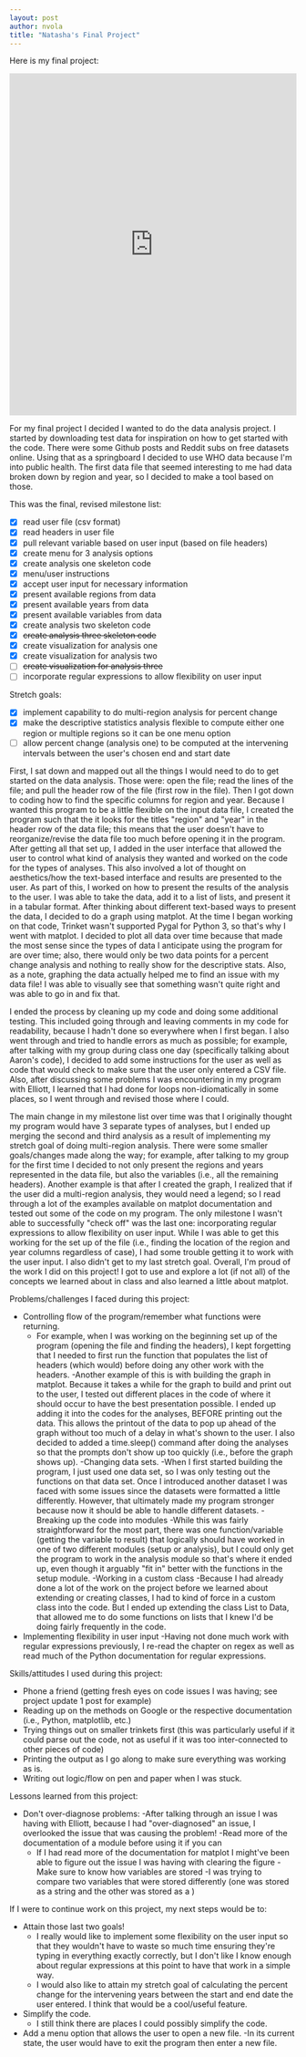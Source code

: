 ```yaml
---
layout: post
author: nvola
title: "Natasha's Final Project"
---
```

Here is my final project:

<iframe src="https://trinket.io/embed/python3/b0134dd65e" width="100%" height="600" frameborder="0" marginwidth="0" marginheight="0" allowfullscreen></iframe>


For my final project I decided I wanted to do the data analysis project. I started by downloading test data for inspiration on how to get started with the code. There were some Github posts and Reddit subs on free datasets online. Using that as a springboard I decided to use WHO data because I'm into public health. The first data file that seemed interesting to me had data broken down by region and year, so I decided to make a tool based on those.

This was the final, revised milestone list:
- [x] read user file (csv format)
- [x] read headers in user file
- [x] pull relevant variable based on user input (based on file headers)
- [x] create menu for 3 analysis options
- [x] create analysis one skeleton code
- [x] menu/user instructions
- [x] accept user input for necessary information
- [x] present available regions from data
- [x] present available years from data
- [x] present available variables from data
- [x] create analysis two skeleton code
- [x] ~~create analysis three skeleton code~~
- [x] create visualization for analysis one
- [x] create visualization for analysis two
- [ ] ~~create visualization for analysis three~~
- [ ] incorporate regular expressions to allow flexibility on user input
 
Stretch goals:
- [x] implement capability to do multi-region analysis for percent change
- [x] make the descriptive statistics analysis flexible to compute either one region or multiple regions so it can be one menu option
- [ ] allow percent change (analysis one) to be computed at the intervening intervals between the user's chosen end and start date

First, I sat down and mapped out all the things I would need to do to get started on the data analysis. Those were: open the file; read the lines of the file; and pull the header row of the file (first row in the file). Then I got down to coding how to find the specific columns for region and year. Because I wanted this program to be a little flexible on the input data file, I created the program such that the it looks for the titles "region" and "year" in the header row of the data file; this means that the user doesn't have to reorganize/revise the data file too much before opening it in the program. After getting all that set up,  I added in the user interface that allowed the user to control what kind of analysis they wanted and worked on the code for the types of analyses. This also involved a lot of thought on aesthetics/how the text-based interface and results are presented to the user.  As part of this, I worked on how to present the results of the analysis to the user. I was able to take the data, add it to a list of lists, and present it in a tabular format.  After thinking about different text-based ways to present the data, I decided to do a graph using matplot. At the time I began working on that code, Trinket wasn't supported Pygal for Python 3, so that's why I went with matplot. I decided to plot all data over time because that made the most sense since the types of data I anticipate using the program for are over time; also, there would only be two data points for a percent change analysis and nothing to really show for the descriptive stats. Also, as a note, graphing the data actually helped me to find an issue with my data file! I was able to visually see that something wasn't quite right and was able to go in and fix that.

I ended the process by cleaning up my code and doing some additional testing. This included going through and leaving comments in my code for readability, because I hadn't done so everywhere when I first began. I also went through and tried to handle errors as much as possible; for example, after talking with my group during class one day (specifically talking about Aaron's code), I decided to add some instructions for the user as well as code that would check to make sure that the user only entered a CSV file. Also, after discussing some problems I was encountering in my program with Elliott, I learned that I had done for loops non-idiomatically in some places, so I went through and revised those where I could. 

The main change in my milestone list over time was that I originally thought my program would have 3 separate types of analyses, but I ended up merging the second and third analysis as a result of implementing my stretch goal of doing multi-region analysis. There were some smaller goals/changes made along the way; for example, after talking to my group for the first time I decided to not only present the regions and years represented in the data file, but also the variables (i.e., all the remaining headers). Another example is that after I created the graph, I realized that if the user did a multi-region analysis, they would need a legend; so I read through a lot of the examples available on matplot documentation and tested out some of the code on my program. The only milestone I wasn't able to successfully "check off" was the last one: incorporating regular expressions to allow flexibility on user input. While I was able to get this working for the set up of the file (i.e., finding the location of the region and year columns regardless of case), I had some trouble getting it to work with the user input. I also didn't get to my last stretch goal. Overall, I'm proud of the work I did on this project! I got to use  and explore a lot (if not all) of the concepts we learned about in class and also learned a little about matplot.

Problems/challenges I faced during this project:
- Controlling flow of the program/remember what functions were returning.
  - For example, when I was working on the beginning set up of the program (opening the file and finding the headers), I kept forgetting that I needed to first run the function that populates the list of headers (which would) before doing any other work with the headers.
  -Another example of this is with building the graph in matplot. Because it takes a while for the graph to build and print out to the user, I tested out different places in the code of where it should occur to have the best presentation possible. I ended up adding it into the codes for the analyses, BEFORE printing out the data. This allows the printout of the data to pop up ahead of the graph without too much of a delay in what's shown to the user. I also decided to added a time.sleep() command after doing the analyses so that the prompts don't show up too quickly (i.e., before the graph shows up).
-Changing data sets.
  -When I first started building the program, I just used one data set, so I was only testing out the functions on that data set. Once I introduced another dataset I was faced with some issues since the datasets were formatted a little differently. However, that ultimately made my program stronger because now it should be able to handle different datasets. 
-Breaking up the code into modules
  -While this was fairly straightforward for the most part, there was one function/variable (getting the variable to result) that logically should have worked in one of two different modules (setup or analysis), but I could only get the program to work in the analysis module so that's where it ended up, even though it arguably "fit in" better with the functions in the setup module.
-Working in a custom class
  -Because I had already done a lot of the work on the project before we learned about extending or creating classes, I had to kind of force in a custom class into the code. But I ended up extending the class List to Data, that allowed me to do some functions on lists that I knew I'd be doing fairly frequently in the code.
- Implementing flexibility in user input
  -Having not done much work with regular expressions previously, I re-read the chapter on regex as well as read much of the Python documentation for regular expressions.

Skills/attitudes I used during this project:
- Phone a friend  (getting fresh eyes on code issues I was having; see project update 1 post for example)
- Reading up on the methods on Google or the respective documentation (i.e., Python, matplotlib, etc.)
- Trying things out on smaller trinkets first (this was particularly useful if it could parse out the code, not as useful if it was too inter-connected to other pieces of code)
- Printing the output as I go along to make sure everything was working as is. 
- Writing out logic/flow on pen and paper when I was stuck.

Lessons learned from this project:
- Don't over-diagnose problems:
  -After talking through an issue I was having with Elliott, because I had "over-diagnosed" an issue, I overlooked the issue that was causing the problem!
-Read more of the documentation of a module before using it if you can 
  - If I had read more of the documentation for matplot I might've been able to figure out the issue I was having with clearing the figure
 -Make sure to know how variables are stored
   -I was trying to compare two variables that were stored differently (one was stored as a string and the other was stored as a )
	 
If I were to continue work on this project, my next steps would be to:
- Attain those last two goals!
  - I really would like to implement some flexibility on the user input so that they wouldn't have to waste so much time ensuring they're typing in everything exactly correctly, but I don't like I know enough about regular expressions at this point to have that work in a simple way.
   - I would also like to attain my stretch goal of calculating the percent change for the intervening years between the start and end date the user entered. I think that would be a cool/useful feature. 
- Simplify the code.
  - I still think there are places I could possibly simplify the code. 
- Add a menu option that allows the user to open a new file. 
  -In its current state, the user would have to exit the program then enter a new file. 
